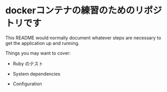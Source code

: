 # dockerコンテナの練習のためのリポジトリです

This README would normally document whatever steps are necessary to get the
application up and running.

Things you may want to cover:

* Ruby のテスト

* System dependencies

* Configuration